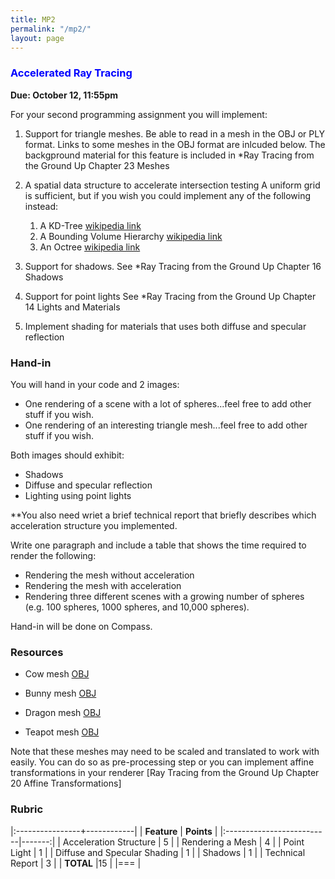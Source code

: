 ```yaml
---
title: MP2
permalink: "/mp2/"
layout: page
---
```


### <span style="color:blue"> Accelerated Ray Tracing </span>
**Due: October 12, 11:55pm**

For your second programming assignment you will implement:

1. Support for triangle meshes. Be able to read in a mesh in the OBJ or PLY format. Links to some meshes in the OBJ format are inlcuded below. The backgpround material for this feature is included in *Ray Tracing from the Ground Up Chapter 23 Meshes
 
2. A spatial data structure to accelerate intersection testing 
   A uniform grid is sufficient, but if you wish you could implement any of the following instead:
   1. A KD-Tree [wikipedia link](https://en.wikipedia.org/wiki/K-d_tree)
   2. A Bounding Volume Hierarchy [wikipedia link](https://en.wikipedia.org/wiki/Bounding_volume_hierarchy)
   3. An Octree [wikipedia link](https://en.wikipedia.org/wiki/Octree)
 
3. Support for shadows. See *Ray Tracing from the Ground Up Chapter 16 Shadows
 
4. Support for point lights  See *Ray Tracing from the Ground Up Chapter 14 Lights and Materials
 
5. Implement shading for materials that uses both diffuse and specular reflection
         

### Hand-in

You will hand in your code and 2 images:

+ One rendering of a scene with a lot of spheres...feel free to add other stuff if you wish.
+ One rendering of an interesting triangle mesh...feel free to add other stuff if you wish.

Both images should exhibit:
+ Shadows
+ Diffuse and specular reflection
+ Lighting using point lights

**You also need wriet a brief technical report that briefly describes which acceleration structure you implemented.

Write one paragraph and include a table that shows the time required to render the following:
+ Rendering the mesh without acceleration
+ Rendering the mesh with acceleration
+ Rendering three different scenes with a growing number of spheres (e.g. 100 spheres, 1000 spheres, and 10,000 spheres).

Hand-in will be done on Compass.

### Resources

+ Cow mesh [OBJ](https://raw.githubusercontent.com/UIllinoisGraphics/CS296/master/Meshes/cow.obj)

+ Bunny mesh [OBJ](https://github.com/UIllinoisGraphics/CS296/blob/master/Meshes/bunny.obj?raw=true)

+ Dragon mesh [OBJ](https://raw.githubusercontent.com/UIllinoisGraphics/CS296/master/Meshes/dragon.obj)

+ Teapot mesh [OBJ](https://raw.githubusercontent.com/UIllinoisGraphics/CS296/master/Meshes/teapot.obj)

Note that these meshes may need to be scaled and translated to work with easily. You can do so as pre-processing step or you can implement affine transformations in your renderer [Ray Tracing from the Ground Up Chapter 20 Affine Transformations]

### Rubric

|:----------------+------------|
| **Feature**           | **Points** |
|:--------------------------|-------:|
| Acceleration Structure      | 5      |
| Rendering a Mesh    | 4      |
| Point Light | 1      |
| Diffuse and Specular Shading  | 1      |
| Shadows  | 1      |
| Technical Report    | 3      |
| **TOTAL**	                 |15        |
|===
| 

